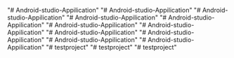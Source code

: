 "# Android-studio-Appilication" 
"# Android-studio-Appilication" 
"# Android-studio-Appilication" 
"# Android-studio-Appilication" 
"# Android-studio-Appilication" 
"# Android-studio-Appilication" 
"# Android-studio-Appilication" 
"# Android-studio-Appilication" 
"# Android-studio-Appilication" 
"# Android-studio-Appilication" 
"# Android-studio-Appilication" 
"# testproject" 
"# testproject" 
"# testproject" 
